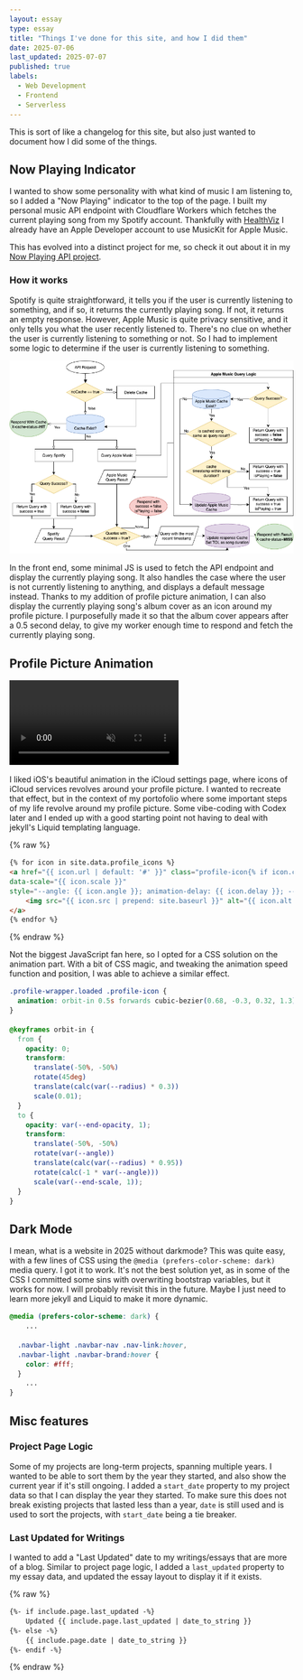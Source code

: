 ```yaml
---
layout: essay
type: essay
title: "Things I've done for this site, and how I did them"
date: 2025-07-06
last_updated: 2025-07-07
published: true
labels:
  - Web Development
  - Frontend
  - Serverless
---
```


This is sort of like a changelog for this site, but also just wanted to document how I did some of the things.  

## Now Playing Indicator

I wanted to show some personality with what kind of music I am listening to, so I added a "Now Playing" indicator to the top of the page. I built my personal music API endpoint with Cloudflare Workers which fetches the current playing song from my Spotify account. Thankfully with [HealthViz](/projects/healthviz.html) I already have an Apple Developer account to use MusicKit for Apple Music. 

This has evolved into a distinct project for me, so check it out about it in my [Now Playing API project](/projects/now-playing-indicator.html).

### How it works

Spotify is quite straightforward, it tells you if the user is currently listening to something, and if so, it returns the currently playing song. If not, it returns an empty response. However, Apple Music is quite privacy sensitive, and it only tells you what the user recently listened to. There's no clue on whether the user is currently listening to something or not. So I had to implement some logic to determine if the user is currently listening to something.

<div class="col-12 col-lg-8 mx-auto my-3">
  <img src="/img/now-playing-indicator/api-workflow.png" alt="Now Playing API Logic" class="img-fluid rounded">
</div>

In the front end, some minimal JS is used to fetch the API endpoint and display the currently playing song. It also handles the case where the user is not currently listening to anything, and displays a default message instead. Thanks to my addition of profile picture animation, I can also display the currently playing song's album cover as an icon around my profile picture. I purposefully made it so that the album cover appears after a 0.5 second delay, to give my worker enough time to respond and fetch the currently playing song. 


## Profile Picture Animation

<div class="col-12 col-lg-8 mx-auto my-1">
  <div class="ratio ratio-16x9" style="max-height: 50vh;">
    <video class="rounded" autoplay muted playsinline onended="this.pause();" preload="auto" style="object-fit: contain;">
      <source src="../img/for-this-site/icloud_animation.mp4" type="video/mp4">
      Your browser does not support the video tag.
    </video>
  </div>
</div>

I liked iOS's beautiful animation in the iCloud settings page, where icons of iCloud services revolves around your profile picture. I wanted to recreate that effect, but in the context of my portofolio where some important steps of my life revolve around my profile picture. Some vibe-coding with Codex later and I ended up with a good starting point not having to deal with jekyll's Liquid templating language. 

{% raw %}
```html
{% for icon in site.data.profile_icons %}
<a href="{{ icon.url | default: '#' }}" class="profile-icon{% if icon.circle %} circle{% endif %}"
data-scale="{{ icon.scale }}"
style="--angle: {{ icon.angle }}; animation-delay: {{ icon.delay }}; --end-opacity: {{ icon.opacity | default: 1 }};{% if icon.circle %} --circle-color: {{ icon.circle }};{% endif %}">
    <img src="{{ icon.src | prepend: site.baseurl }}" alt="{{ icon.alt }}">
</a>
{% endfor %}
```
{% endraw %}

Not the biggest JavaScript fan here, so I opted for a CSS solution on the animation part. With a bit of CSS magic, and tweaking the animation speed function and position, I was able to achieve a similar effect.

```css
.profile-wrapper.loaded .profile-icon {
  animation: orbit-in 0.5s forwards cubic-bezier(0.68, -0.3, 0.32, 1.3);
}

@keyframes orbit-in {
  from {
    opacity: 0;
    transform: 
      translate(-50%, -50%) 
      rotate(45deg) 
      translate(calc(var(--radius) * 0.3))
      scale(0.01);
  }
  to {
    opacity: var(--end-opacity, 1);
    transform: 
      translate(-50%, -50%) 
      rotate(var(--angle)) 
      translate(calc(var(--radius) * 0.95)) 
      rotate(calc(-1 * var(--angle)))
      scale(var(--end-scale, 1));
  }
}
```

## Dark Mode

I mean, what is a website in 2025 without darkmode? This was quite easy, with a few lines of CSS using the `@media (prefers-color-scheme: dark)` media query. I got it to work. It's not the best solution yet, as in some of the CSS I committed some sins with overwriting bootstrap variables, but it works for now. I will probably revisit this in the future. Maybe I just need to learn more jekyll and Liquid to make it more dynamic.

```css
@media (prefers-color-scheme: dark) {
    ...

  .navbar-light .navbar-nav .nav-link:hover,
  .navbar-light .navbar-brand:hover {
    color: #fff;
  }
    ...
}
```

## Misc features

### Project Page Logic

Some of my projects are long-term projects, spanning multiple years. I wanted to be able to sort them by the year they started, and also show the current year if it's still ongoing. I added a `start_date` property to my project data so that I can display the year they started. To make sure this does not break existing projects that lasted less than a year, `date` is still used and is used to sort the projects, with `start_date` being a tie breaker. 

### Last Updated for Writings

I wanted to add a "Last Updated" date to my writings/essays that are more of a blog. Similar to project page logic, I added a `last_updated` property to my essay data, and updated the essay layout to display it if it exists.

{% raw %}
```html
{%- if include.page.last_updated -%}
    Updated {{ include.page.last_updated | date_to_string }}
{%- else -%}
    {{ include.page.date | date_to_string }}
{%- endif -%}
```
{% endraw %}
